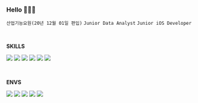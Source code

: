 ### Hello 👋👋👋
`산업기능요원(20년 12월 01일 편입)`
`Junior Data Analyst` `Junior iOS Developer`


<br/>

**SKILLS**

<img src="https://img.shields.io/badge/Python-3766AB?style=flat-square&logo=Python&logoColor=white"/></a>
<img src="https://img.shields.io/badge/Django-092E20?style=flat-square&logo=Django&logoColor=white"/></a>
<img src="https://img.shields.io/badge/Pytorch-EE4C2C?style=flat-square&logo=Pytorch&logoColor=white"/></a>
<img src="https://img.shields.io/badge/Swift-F37626?style=flat-square&logo=Swift&logoColor=white"/><a/>
<img src="https://img.shields.io/badge/JavaScript-E7DF1E?style=flat-square&logo=JavaScript&logoColor=white"/><a/>
<img src="https://img.shields.io/badge/PostgreSQL-336791?style=flat-square&logo=PostgreSQL&logoColor=white"/><a/>

<br/>

**ENVS**

<img src="https://img.shields.io/badge/Github-181717?style=flat-square&logo=Github&logoColor=white"/></a>
<img src="https://img.shields.io/badge/Jupyter-F37626?style=flat-square&logo=Jupyter&logoColor=white"/></a>
<img src="https://img.shields.io/badge/VSCode-007ACC?style=flat-square&logo=VSCode&logoColor=white"/><a/>
<img src="https://img.shields.io/badge/Slack-4A154B?style=flat-square&logo=Slack&logoColor=white"/><a/>
<img src="https://img.shields.io/badge/macOS-000000?style=flat-square&logo=macOS&logoColor=white"/><a/>

<br/>



<!--
**hojuly/hojuly** is a ✨ _special_ ✨ repository because its `README.md` (this file) appears on your GitHub profile.

Here are some ideas to get you started:

- 🔭 I’m currently working on ...
- 🌱 I’m currently learning ...
- 👯 I’m looking to collaborate on ...
- 🤔 I’m looking for help with ...
- 💬 Ask me about ...
- 📫 How to reach me: ...
- 😄 Pronouns: ...
- ⚡ Fun fact: ...
-->
